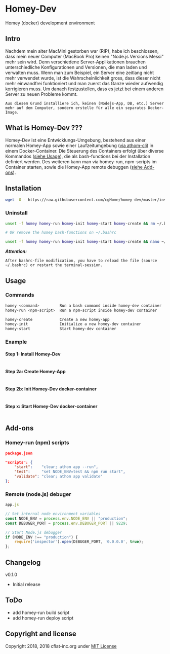 # Homey-Dev

Homey (docker) development environment

## Intro

Nachdem mein alter MacMini gestorben war (RIP), habe ich beschlossen, dass mein neuer Computer (MacBook Pro) keinen "Node.js Versions Messi" mehr sein wird. Denn verschiedene Server-Applikationen brauchen unterschiedliche Konfigurationen und Versionen, die man laden und verwalten muss. Wenn man zum Beispiel, ein Server eine zeitlang nicht mehr verwendet wurde, ist die Wahrscheinlichkeit gross, dass dieser nicht mehr einwandfrei funktioniert und man zuerst das Ganze wieder aufwendig korrigieren muss. Um danach festzustellen, dass es jetzt bei einem anderen Server zu neuen Probleme kommt.

    Aus diesem Grund installiere ich, keinen (Nodejs-App, DB, etc.) Server mehr auf dem Computer, sondern erstelle für alle ein separates Docker-Image.

## What is Homey-Dev ???

Homey-Dev ist eine Entwicklungs-Umgebung, bestehend aus einer normalen Homey-App sowie einer Laufzeitumgebung ([via athom-cli](https://github.com/athombv/node-athom-cli)) in einem Docker-Container. Die Steuerung des Containers erfolgt über diverse Kommandos ([siehe Usage](usage)), die als bash-functions bei der Installation definiert werden. Des weiteren kann man via homey-run, npm-scripts im Container starten, sowie die Homey-App remote debuggen ([siehe Add-ons](add-ons)).

## Installation

```bash
wget -O - https://raw.githubusercontent.com/cgHome/homey-dev/master/install.sh | bash
```

### Uninstall

```bash
unset -f homey homey-run homey-init homey-start homey-create && rm ~/.bashrc

# OR remove the homey bash-functions on ~/.bashrc

unset -f homey homey-run homey-init homey-start homey-create && nano ~/.bashrc

```

***Attention:***

    After bashrc-file modification, you have to reload the file (source ~/.bashrc) or restart the terminal-session.

## Usage

### Commands

```bash
homey <command>         Run a bash command inside homey-dev container
homey-run <npm-script>  Run a npm-script inside homey-dev container

homey-create            Create a new homey-app
homey-init              Initialize a new homey-dev container
homey-start             Start homey-dev container
```

### Example

#### Step 1: Install Homey-Dev

```bash
```

#### Step 2a: Create Homey-App

```bash
```

#### Step 2b: Init Homey-Dev docker-container

```bash
```

#### Step x: Start Homey-Dev docker-container

```bash
```

## Add-ons

### Homey-run (npm) scripts

```json
package.json

"scripts": {
    "start":    "clear; athom app --run",
    "test":     "set NODE_ENV=test && npm run start",
    "validate": "clear; athom app validate"
};
```

### Remote (node.js) debuger

```js
app.js

// Set internal node environment variables
const NODE_ENV = process.env.NODE_ENV || "production";
const DEBUGER_PORT = process.env.DEBUGER_PORT || 9229;

// Start Node.js debugger
if (NODE_ENV !== "production") {
    require('inspector').open(DEBUGER_PORT, '0.0.0.0', true);
};
```

## Changelog

v0.1.0

* Initial release

## ToDo

* add homey-run build script
* add homey-run deploy script

## Copyright and license

Copyright 2018, 2018 cflat-inc.org under [MIT License](LICENSE)
